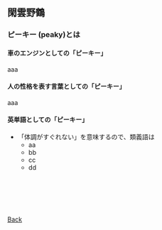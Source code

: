 ## 閑雲野鶴

### ピーキー (peaky)とは

#### 車のエンジンとしての「ピーキー」

aaa

#### 人の性格を表す言葉としての「ピーキー」

aaa

#### 英単語としての「ピーキー」

- 「体調がすぐれない」を意味するので、類義語は
  - aa
  - bb
  - cc
  - dd

<p style="margin-top: 100px;"></p>

[Back](./../../)

